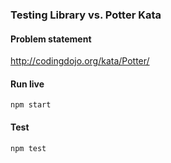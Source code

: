 ### Testing Library vs. Potter Kata

#### Problem statement

http://codingdojo.org/kata/Potter/

#### Run live

`npm start`

#### Test

`npm test`

